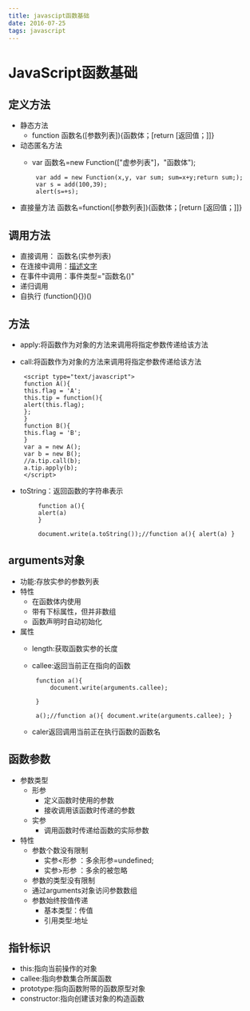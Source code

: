 ```yaml
---
title: javascipt函数基础
date: 2016-07-25
tags: javascript
---
```


# JavaScript函数基础
## 定义方法
 - 静态方法
	 - function 函数名([参数列表]){函数体；[return [返回值；]]}
 - 动态匿名方法
	 - var 函数名=new Function(["虚参列表"]，"函数体");
	
	    	var add = new Function(x,y, var sum; sum=x+y;return sum;);
	    	var s = add(100,39);
	    	alert(s=+s);
 - 直接量方法 函数名=function([参数列表]){函数体；[return [返回值；]]}

## 调用方法
 - 直接调用： 函数名(实参列表)
 - 在连接中调用：<a href="javascript:函数名()">描述文字</a>
 - 在事件中调用：事件类型="函数名()"
 - 递归调用
 - 自执行 (function(){})()

## 方法
 - apply:将函数作为对象的方法来调用将指定参数传递给该方法
 
 - call:将函数作为对象的方法来调用将指定参数传递给该方法

		<script type="text/javascript">
		function A(){
		this.flag = 'A';
		this.tip = function(){
		alert(this.flag);
		};
		}
		function B(){
		this.flag = 'B';
		}
		var a = new A();
		var b = new B();
		//a.tip.call(b);
		a.tip.apply(b);
		</script>
 - toString：返回函数的字符串表示
		
    		function a(){
    		alert(a)
    		}
    		
    		document.write(a.toString());//function a(){ alert(a) }


## arguments对象
 - 功能:存放实参的参数列表
 - 特性
	 - 在函数体内使用
	 - 带有下标属性，但并非数组
	 - 函数声明时自动初始化
 - 属性
	 - length:获取函数实参的长度
      
	 - callee:返回当前正在指向的函数
	 
	 		function a(){
				document.write(arguments.callee);

			}

			a();//function a(){ document.write(arguments.callee); }

	 - caler返回调用当前正在执行函数的函数名

## 函数参数
 - 参数类型
	 - 形参
		 - 定义函数时使用的参数
		 - 接收调用该函数时传递的参数
	 - 实参
		 - 调用函数时传递给函数的实际参数
 - 特性
	 - 参数个数没有限制
		 - 实参<形参 ：多余形参=undefined;
		 - 实参>形参 ：多余的被忽略
	 - 参数的类型没有限制
	 - 通过arguments对象访问参数数组
	 - 参数始终按值传递
		 - 基本类型：传值
		 - 引用类型:地址
	
## 指针标识
 - this:指向当前操作的对象
 - callee:指向参数集合所属函数
 - prototype:指向函数附带的函数原型对象
 - constructor:指向创建该对象的构造函数


 


